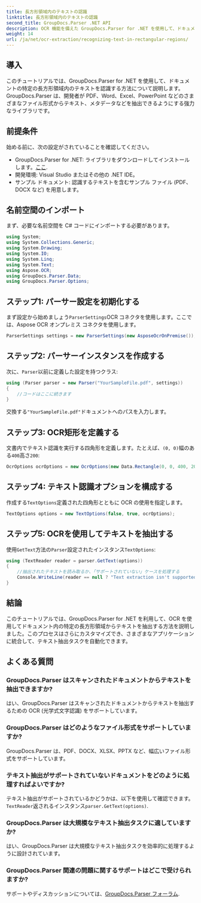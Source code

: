 ```yaml
---
title: 長方形領域内のテキストの認識
linktitle: 長方形領域内のテキストの認識
second_title: GroupDocs.Parser .NET API
description: OCR 機能を備えた GroupDocs.Parser for .NET を使用して、ドキュメントの特定の領域内のテキストを認識する方法を学習します。
weight: 14
url: /ja/net/ocr-extraction/recognizing-text-in-rectangular-regions/
---
```

## 導入
このチュートリアルでは、GroupDocs.Parser for .NET を使用して、ドキュメントの特定の長方形領域内のテキストを認識する方法について説明します。GroupDocs.Parser は、開発者が PDF、Word、Excel、PowerPoint などのさまざまなファイル形式からテキスト、メタデータなどを抽出できるようにする強力なライブラリです。
## 前提条件
始める前に、次の設定がされていることを確認してください。
-  GroupDocs.Parser for .NET: ライブラリをダウンロードしてインストールします。[ここ](https://releases.groupdocs.com/parser/net/).
- 開発環境: Visual Studio またはその他の .NET IDE。
- サンプル ドキュメント: 認識するテキストを含むサンプル ファイル (PDF、DOCX など) を用意します。

## 名前空間のインポート
まず、必要な名前空間を C# コードにインポートする必要があります。
```csharp
using System;
using System.Collections.Generic;
using System.Drawing;
using System.IO;
using System.Linq;
using System.Text;
using Aspose.OCR;
using GroupDocs.Parser.Data;
using GroupDocs.Parser.Options;
```
## ステップ1: パーサー設定を初期化する
まず設定から始めましょう`ParserSettings`OCR コネクタを使用します。ここでは、Aspose OCR オンプレミス コネクタを使用します。
```csharp
ParserSettings settings = new ParserSettings(new AsposeOcrOnPremise());
```
## ステップ2: パーサーインスタンスを作成する
次に、`Parser`以前に定義した設定を持つクラス:
```csharp
using (Parser parser = new Parser("YourSampleFile.pdf", settings))
{
    //コードはここに続きます
}
```
交換する`"YourSampleFile.pdf"`ドキュメントへのパスを入力します。
## ステップ3: OCR矩形を定義する
文書内でテキスト認識を実行する四角形を定義します。たとえば、`(0, 0)`幅のある`400`高さ`200`:
```csharp
OcrOptions ocrOptions = new OcrOptions(new Data.Rectangle(0, 0, 400, 200));
```
## ステップ4: テキスト認識オプションを構成する
作成する`TextOptions`定義された四角形とともに OCR の使用を指定します。
```csharp
TextOptions options = new TextOptions(false, true, ocrOptions);
```
## ステップ5: OCRを使用してテキストを抽出する
使用`GetText`方法の`Parser`設定されたインスタンス`TextOptions`:
```csharp
using (TextReader reader = parser.GetText(options))
{
    //抽出されたテキストを読み取るか、「サポートされていない」ケースを処理する
    Console.WriteLine(reader == null ? "Text extraction isn't supported" : reader.ReadToEnd());
}
```

## 結論
このチュートリアルでは、GroupDocs.Parser for .NET を利用して、OCR を使用してドキュメント内の特定の長方形領域からテキストを抽出する方法を説明しました。このプロセスはさらにカスタマイズでき、さまざまなアプリケーションに統合して、テキスト抽出タスクを自動化できます。

## よくある質問
### GroupDocs.Parser はスキャンされたドキュメントからテキストを抽出できますか?
はい、GroupDocs.Parser はスキャンされたドキュメントからテキストを抽出するための OCR (光学式文字認識) をサポートしています。
### GroupDocs.Parser はどのようなファイル形式をサポートしていますか?
GroupDocs.Parser は、PDF、DOCX、XLSX、PPTX など、幅広いファイル形式をサポートしています。
### テキスト抽出がサポートされていないドキュメントをどのように処理すればよいですか?
テキスト抽出がサポートされているかどうかは、以下を使用して確認できます。`TextReader`返されるインスタンス`parser.GetText(options)`.
### GroupDocs.Parser は大規模なテキスト抽出タスクに適していますか?
はい、GroupDocs.Parser は大規模なテキスト抽出タスクを効率的に処理するように設計されています。
### GroupDocs.Parser 関連の問題に関するサポートはどこで受けられますか?
サポートやディスカッションについては、[GroupDocs.Parser フォーラム](https://forum.groupdocs.com/c/parser/17).
